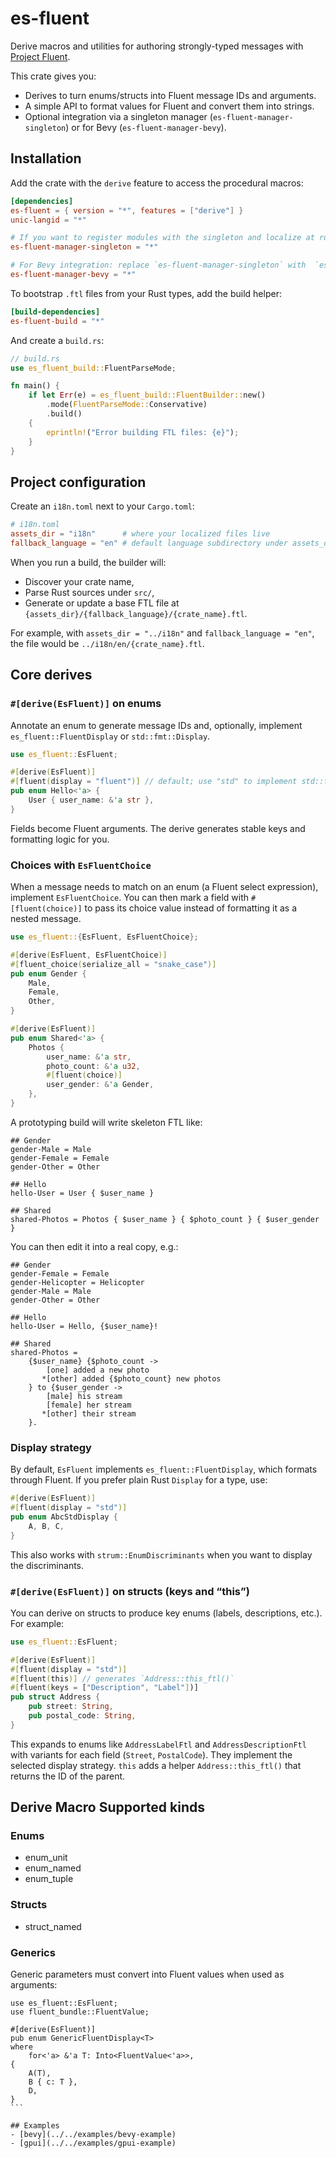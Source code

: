 # es-fluent

Derive macros and utilities for authoring strongly-typed messages with [Project Fluent](https://projectfluent.org/).

This crate gives you:
- Derives to turn enums/structs into Fluent message IDs and arguments.
- A simple API to format values for Fluent and convert them into strings.
- Optional integration via a singleton manager (`es-fluent-manager-singleton`) or for Bevy (`es-fluent-manager-bevy`).

## Installation

Add the crate with the `derive` feature to access the procedural macros:

```toml
[dependencies]
es-fluent = { version = "*", features = ["derive"] }
unic-langid = "*"

# If you want to register modules with the singleton and localize at runtime:
es-fluent-manager-singleton = "*"

# For Bevy integration: replace `es-fluent-manager-singleton` with  `es-fluent-manager-bevy`
es-fluent-manager-bevy = "*"
```

To bootstrap `.ftl` files from your Rust types, add the build helper:

```toml
[build-dependencies]
es-fluent-build = "*"
```

And create a `build.rs`:

```rs
// build.rs
use es_fluent_build::FluentParseMode;

fn main() {
    if let Err(e) = es_fluent_build::FluentBuilder::new()
        .mode(FluentParseMode::Conservative)
        .build()
    {
        eprintln!("Error building FTL files: {e}");
    }
}
```

## Project configuration

Create an `i18n.toml` next to your `Cargo.toml`:

```toml
# i18n.toml
assets_dir = "i18n"      # where your localized files live
fallback_language = "en" # default language subdirectory under assets_dir
```

When you run a build, the builder will:
- Discover your crate name,
- Parse Rust sources under `src/`,
- Generate or update a base FTL file at `{assets_dir}/{fallback_language}/{crate_name}.ftl`.

For example, with `assets_dir = "../i18n"` and `fallback_language = "en"`, the file would be `../i18n/en/{crate_name}.ftl`.

## Core derives

### `#[derive(EsFluent)]` on enums

Annotate an enum to generate message IDs and, optionally, implement `es_fluent::FluentDisplay` or `std::fmt::Display`.

```rs
use es_fluent::EsFluent;

#[derive(EsFluent)]
#[fluent(display = "fluent")] // default; use "std" to implement std::fmt::Display
pub enum Hello<'a> {
    User { user_name: &'a str },
}
```

Fields become Fluent arguments. The derive generates stable keys and formatting logic for you.

### Choices with `EsFluentChoice`

When a message needs to match on an enum (a Fluent select expression), implement `EsFluentChoice`. You can then mark a field with `#[fluent(choice)]` to pass its choice value instead of formatting it as a nested message.

```rs
use es_fluent::{EsFluent, EsFluentChoice};

#[derive(EsFluent, EsFluentChoice)]
#[fluent_choice(serialize_all = "snake_case")]
pub enum Gender {
    Male,
    Female,
    Other,
}

#[derive(EsFluent)]
pub enum Shared<'a> {
    Photos {
        user_name: &'a str,
        photo_count: &'a u32,
        #[fluent(choice)]
        user_gender: &'a Gender,
    },
}
```

A prototyping build will write skeleton FTL like:

```ftl
## Gender
gender-Male = Male
gender-Female = Female
gender-Other = Other

## Hello
hello-User = User { $user_name }

## Shared
shared-Photos = Photos { $user_name } { $photo_count } { $user_gender }
```

You can then edit it into a real copy, e.g.:

```ftl
## Gender
gender-Female = Female
gender-Helicopter = Helicopter
gender-Male = Male
gender-Other = Other

## Hello
hello-User = Hello, {$user_name}!

## Shared
shared-Photos =
    {$user_name} {$photo_count ->
        [one] added a new photo
       *[other] added {$photo_count} new photos
    } to {$user_gender ->
        [male] his stream
        [female] her stream
       *[other] their stream
    }.
```

### Display strategy

By default, `EsFluent` implements `es_fluent::FluentDisplay`, which formats through Fluent. If you prefer plain Rust `Display` for a type, use:

```rs
#[derive(EsFluent)]
#[fluent(display = "std")]
pub enum AbcStdDisplay {
    A, B, C,
}
```

This also works with `strum::EnumDiscriminants` when you want to display the discriminants.

### `#[derive(EsFluent)]` on structs (keys and “this”)

You can derive on structs to produce key enums (labels, descriptions, etc.). For example:

```rs
use es_fluent::EsFluent;

#[derive(EsFluent)]
#[fluent(display = "std")]
#[fluent(this)] // generates `Address::this_ftl()`
#[fluent(keys = ["Description", "Label"])]
pub struct Address {
    pub street: String,
    pub postal_code: String,
}
```

This expands to enums like `AddressLabelFtl` and `AddressDescriptionFtl` with variants for each field (`Street`, `PostalCode`). They implement the selected display strategy. `this` adds a helper `Address::this_ftl()` that returns the ID of the parent.

## Derive Macro Supported kinds

### Enums

- enum_unit
- enum_named
- enum_tuple

### Structs

- struct_named

### Generics

Generic parameters must convert into Fluent values when used as arguments:

````rs,ignore
use es_fluent::EsFluent;
use fluent_bundle::FluentValue;

#[derive(EsFluent)]
pub enum GenericFluentDisplay<T>
where
    for<'a> &'a T: Into<FluentValue<'a>>,
{
    A(T),
    B { c: T },
    D,
}
```

## Examples
- [bevy](../../examples/bevy-example)
- [gpui](../../examples/gpui-example)
